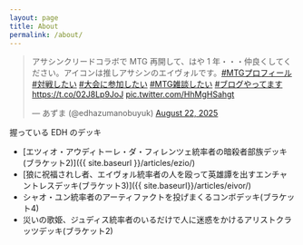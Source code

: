 ```yaml
---
layout: page
title: About
permalink: /about/
---
```


<blockquote class="twitter-tweet"><p lang="ja" dir="ltr">アサシンクリードコラボで MTG 再開して、はや 1 年・・・仲良くしてください。アイコンは推しアサシンのエイヴォルです。<a href="https://twitter.com/hashtag/MTG%E3%83%97%E3%83%AD%E3%83%95%E3%82%A3%E3%83%BC%E3%83%AB?src=hash&amp;ref_src=twsrc%5Etfw">#MTGプロフィール</a> <a href="https://twitter.com/hashtag/%E5%AF%BE%E6%88%A6%E3%81%97%E3%81%9F%E3%81%84?src=hash&amp;ref_src=twsrc%5Etfw">#対戦したい</a> <a href="https://twitter.com/hashtag/%E5%A4%A7%E4%BC%9A%E3%81%AB%E5%8F%82%E5%8A%A0%E3%81%97%E3%81%9F%E3%81%84?src=hash&amp;ref_src=twsrc%5Etfw">#大会に参加したい</a> <a href="https://twitter.com/hashtag/MTG%E9%9B%91%E8%AB%87%E3%81%97%E3%81%9F%E3%81%84?src=hash&amp;ref_src=twsrc%5Etfw">#MTG雑談したい</a> <a href="https://twitter.com/hashtag/%E3%83%96%E3%83%AD%E3%82%B0%E3%82%84%E3%81%A3%E3%81%A6%E3%81%BE%E3%81%99?src=hash&amp;ref_src=twsrc%5Etfw">#ブログやってます</a> <a href="https://t.co/02J8Lp9JoJ">https://t.co/02J8Lp9JoJ</a> <a href="https://t.co/HhMgHSahgt">pic.twitter.com/HhMgHSahgt</a></p>&mdash; あずま (@edhazumanobuyuk) <a href="https://twitter.com/edhazumanobuyuk/status/1958915164524486742?ref_src=twsrc%5Etfw">August 22, 2025</a></blockquote> <script async src="https://platform.twitter.com/widgets.js" charset="utf-8"></script>

握っている EDH のデッキ
- [エツィオ・アウディトーレ・ダ・フィレンツェ統率者の暗殺者部族デッキ(ブラケット2)]({{ site.baseurl }}/articles/ezio/)
- [狼に祝福されし者、エイヴォル統率者の人を殴って英雄譚を出すエンチャントレスデッキ(ブラケット3)]({{ site.baseurl}}/articles/eivor/)
- <span class="card-hover" data-scry="acr/63/ja">シャオ・ユン</span>統率者のアーティファクトを投げまくるコンボデッキ(ブラケット4)
- <span class="card-hover" data-scry="cmm/341/ja">災いの歌姫、ジュディス</span>統率者のいるだけで人に迷惑をかけるアリストクラッツデッキ(ブラケット2)
